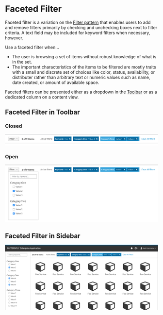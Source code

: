 # Faceted Filter

Faceted filter is a variation on the [Filter pattern](http://www.patternfly.org/pattern-library/forms-and-controls/filter/) that enables users to add and remove filters primarily by checking and unchecking boxes next to filter criteria. A text field may be included for keyword filters when necessary, however.

Use a faceted filter when...
- The user is browsing a set of items without robust knowledge of what is in the set.
- The important characteristics of the items to be filtered are mostly traits with a small and discrete set of choices like color, status, availability, or distributer rather than arbitrary text or numeric values such as name, date created, or amount of available space.

Faceted filters can be presented either as a dropdown in the [Toolbar](http://www.patternfly.org/pattern-library/forms-and-controls/toolbar/) or as a dedicated column on a content view.

## Faceted Filter in Toolbar

### Closed

![Closed faceted filter](img/faceted-filter-01.png)

### Open

![Open faceted filter](img/faceted-filter-02.png)
## Faceted Filter in Sidebar
![Sidebar faceted filter](img/faceted-filter-03.png)
